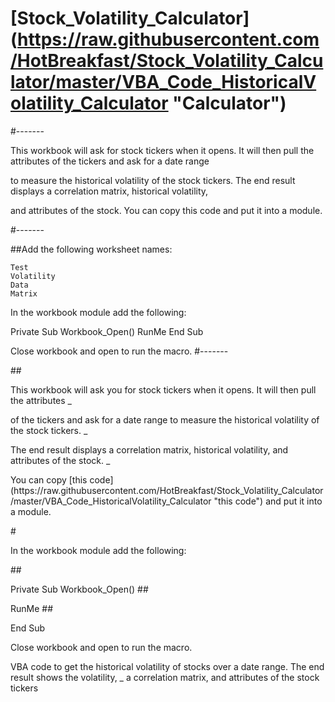 # [Stock_Volatility_Calculator] (https://raw.githubusercontent.com/HotBreakfast/Stock_Volatility_Calculator/master/VBA_Code_HistoricalVolatility_Calculator "Calculator")
#-------
<P/>This workbook will ask for stock tickers when it opens. It will then pull the attributes of the tickers and ask for a date range</P>
<P/>to measure the historical volatility of the stock tickers. The end result displays a correlation matrix, historical volatility,</P> <P/> and attributes of the stock. You can copy this code and put it into a module. </P>
#-------


##Add the following worksheet names:

	Test
	Volatility
	Data
	Matrix

In the workbook module add the following:

Private Sub Workbook_Open()
RunMe
End Sub

Close workbook and open to run the macro.
#-------



##<P/>This workbook will ask you for stock tickers when it opens. It will then pull the attributes _ </P>
<P/> of the tickers and ask for a date range to measure the historical volatility of the stock tickers. _ </P>
<P/>The end result displays a correlation matrix, historical volatility, and attributes of the stock. _ </P>
<P/>You can copy [this code] (https://raw.githubusercontent.com/HotBreakfast/Stock_Volatility_Calculator/master/VBA_Code_HistoricalVolatility_Calculator "this code") and put it into a module. </P>


#<P/>In the workbook module add the following:

##<P/>Private Sub Workbook_Open()
##<P/>RunMe
##<P/>End Sub

<P/>Close workbook and open to run the macro.
<P/>VBA code to get the historical volatility of stocks over a date range. The end result shows the volatility, _
a correlation matrix, and attributes of the stock tickers
